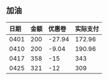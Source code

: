 ## 加油

| 日期   | 金额  |优惠卷  |  实际支付 |
| :-----| :---- | :---- | :---- |
|0401 | 200 |-27.94  |172.96|
|0410 | 200 |-9.04| 190.96|
|0417 |358 | -15 |343|
|0425 |321 | -12 |309|



